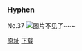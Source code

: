 ### Hyphen
No.37
![图片不见了~~~](https://imgs.xkcd.com/comics/hyphen.jpg)

[原址](https://xkcd.com//37) [下载](https://imgs.xkcd.com/comics/hyphen.jpg)

